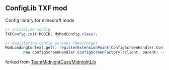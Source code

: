 <h2><strong>ConfigLib TXF mod</strong></h2>

Config library for minecraft mods

```java
// initialize config
TXFConfig.init(MODID, MyModConfig.class);

// Registering config screens (Neo/Forge)
ModLoadingContext.get().registerExtensionPoint(ConfigScreenHandler.ConfigScreenFactory.class, () ->
        new ConfigScreenHandler.ConfigScreenFactory((client, parent) -> TXFConfig.getScreen(parent, MODID)));
```

forked from <a href="https://github.com/TeamMidnightDust/MidnightLib" target="_blank">TeamMidnightDust/MidnightLib</a>